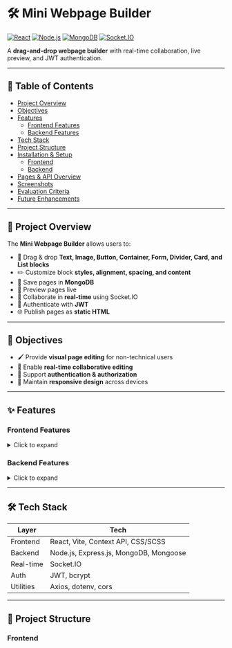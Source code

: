 # 🛠️ Mini Webpage Builder

[![React](https://img.shields.io/badge/React-61DAFB?logo=react&logoColor=white)](https://reactjs.org/)
[![Node.js](https://img.shields.io/badge/Node.js-339933?logo=node.js&logoColor=white)](https://nodejs.org/)
[![MongoDB](https://img.shields.io/badge/MongoDB-47A248?logo=mongodb&logoColor=white)](https://www.mongodb.com/)
[![Socket.IO](https://img.shields.io/badge/Socket.IO-010101?logo=socket.io&logoColor=white)](https://socket.io/)

A **drag-and-drop webpage builder** with real-time collaboration, live preview, and JWT authentication.  

---

## 📌 Table of Contents
- [Project Overview](#project-overview)
- [Objectives](#objectives)
- [Features](#features)
  - [Frontend Features](#frontend-features)
  - [Backend Features](#backend-features)
- [Tech Stack](#tech-stack)
- [Project Structure](#project-structure)
- [Installation & Setup](#installation--setup)
  - [Frontend](#frontend)
  - [Backend](#backend)
- [Pages & API Overview](#pages--api-overview)
- [Screenshots](#screenshots)
- [Evaluation Criteria](#evaluation-criteria)
- [Future Enhancements](#future-enhancements)

---

## 🌟 Project Overview

The **Mini Webpage Builder** allows users to:  

- 🎨 Drag & drop **Text, Image, Button, Container, Form, Divider, Card, and List blocks**  
- ✏️ Customize block **styles, alignment, spacing, and content**  
- 💾 Save pages in **MongoDB**  
- 👀 Preview pages live  
- 🤝 Collaborate in **real-time** using Socket.IO  
- 🔐 Authenticate with **JWT**  
- 🌐 Publish pages as **static HTML**  

---

## 🎯 Objectives

- 🖌️ Provide **visual page editing** for non-technical users  
- 🤝 Enable **real-time collaborative editing**  
- 🔐 Support **authentication & authorization**  
- 📱 Maintain **responsive design** across devices  

---

## ✨ Features

### Frontend Features
<details>
<summary>Click to expand</summary>

- 🧩 **Sidebar Blocks:** Text, Image, Button, Container, Form, Divider, Card, List  
- 🖼️ **Canvas Area:** Drag-and-drop, nested blocks, reorder/duplicate/delete  
- ⚙️ **Block Settings Panel:** Customize fonts, colors, alignment, spacing, backgrounds  
- 👁️ **Preview Panel:** Live preview in desktop/tablet/mobile modes  
- ↩️ **Undo/Redo:** Action history  
- 🔎 **Preview Mode:** `/preview/:pageId` route for read-only view  
- 🔐 **Authentication:** Login & Signup with JWT  
- 🌐 **Real-time Collaboration:** Socket.IO for multi-user editing  

</details>

### Backend Features
<details>
<summary>Click to expand</summary>

- 💾 **Page Schema Storage:** Draft & published pages in MongoDB  
- 🔐 **User Authentication:** JWT-based login/signup  
- 📄 **CRUD API Endpoints:** Create, read, update, delete pages  
- ⚡ **Real-time Collaboration:** Socket.IO events (`joinPage`, `blockAdded`, `blockUpdated`, `blockDeleted`)  
- ✅ **Secure APIs:** Authorization for protected routes  

</details>

---

## 🛠️ Tech Stack

| Layer       | Tech |
|------------|-----------------------------------|
| Frontend   | React, Vite, Context API, CSS/SCSS |
| Backend    | Node.js, Express.js, MongoDB, Mongoose |
| Real-time  | Socket.IO |
| Auth       | JWT, bcrypt |
| Utilities  | Axios, dotenv, cors |

---

## 📂 Project Structure

### Frontend

